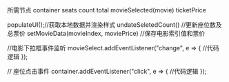 所需节点
container seats count total movieSelected(movie)  ticketPrice



populateUI();//获取本地数据并渲染样式
undateSeletedCount() //更新座位数及总票价
setMovieData(movieIndex, moviePrice) //保存电影索引值和票价

//电影下拉框事件监听
movieSelect.addEventListener("change", e => {
  //代码逻辑
});

// 座位点击事件
container.addEventListener("click", e => {
    //代码逻辑
});
